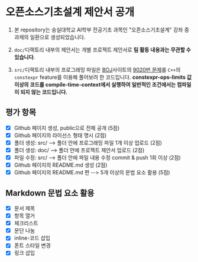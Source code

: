오픈소스기초설계 제안서 공개
==========================

1. 본 repository는 숭실대학교 AI학부 전공기초 과목인 "오픈소스기초설계" 강좌 중 과제의 일환으로 생성되었습니다.

1. `doc/`디렉토리 내부의 제안서는 개별 프로젝트 제안서로 **팀 활동 내용과는 무관할 수 있습니다**.

1. `src/`디렉토리 내부의 프로그래밍 파일은 [BOJ](https://acmicpc.net/)사이트의 [9020번 문제](https://www.acmicpc.net/problem/9020)를 `C++`의 `constexpr` feature를 이용해 풀어보려 한 코드입니다.
  **constexpr-ops-limits 값 이상의 코드를 compile-time-context에서 실행하여 일반적인 조건에서는 컴파일이 되지 않는 코드입니다.**

## 평가 항목

- [x] Github 페이지 생성, public으로 전체 공개 (5점)
- [x] Github 페이지의 라이선스 형태 명시 (2점)
- [x] 폴더 생성: src/  --> 폴더 안에 프로그래밍 파일 1개 이상 업로드 (2점)
- [x] 폴더 생성: doc/ --> 폴더 안에 프로젝트 제안서 업로드 (2점) 
- [x] 파일 수정: src/ --> 폴더 안에 파일 내용 수정 commit & push 1회 이상 (2점)
- [x] Github 페이지의 README.md 생성 (2점)
- [x] Github 페이지의 README.md 편 --> 5개 이상의 문법 요소 활용 (5점)

## Markdown 문법 요소 활용
- [x] 문서 제목
- [x] 항목 열거
- [x] 체크리스트
- [x] 문단 나눔
- [x] inline-코드 삽입
- [x] 폰트 스타일 변경
- [x] 링크 삽입